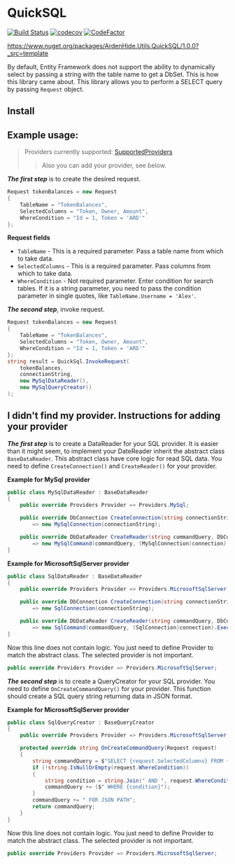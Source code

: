 # QuickSQL
[![Build Status](https://app.travis-ci.com/The-Poolz/APIs.svg?token=xusbS8YxMuyCLykrBixj&branch=master)](https://app.travis-ci.com/The-Poolz/APIs)
[![codecov](https://codecov.io/gh/The-Poolz/APIs/branch/master/graph/badge.svg?token=0nHvyp3cmC)](https://codecov.io/gh/The-Poolz/APIs)
[![CodeFactor](https://www.codefactor.io/repository/github/the-poolz/apis/badge?s=740ae1e3b7dbe3f939056f89e5d009f7544c75a2)](https://www.codefactor.io/repository/github/the-poolz/apis)

https://www.nuget.org/packages/ArdenHide.Utils.QuickSQL/1.0.0?_src=template

By default, Entity Framework does not support the ability to dynamically select by passing a string with the table name to get a DbSet.
This is how this library came about. This library allows you to perform a SELECT query by passing `Request` object.

## Install

## Example usage:

>Providers currently supported: [SupportedProviders](https://github.com/The-Poolz/APIs/blob/master/QuickSQL/Providers.cs)
>>Also you can add your provider, see below.

***The first step*** is to create the desired request.

```c#
Request tokenBalances = new Request
{
    TableName = "TokenBalances",
    SelectedColumns = "Token, Owner, Amount",
    WhereCondition = "Id = 1, Token = 'ARD'"
};
```
**Request fields**

* `TableName` - This is a required parameter. Pass a table name from which to take data.
* `SelectedColumns` - This is a required parameter. Pass columns from which to take data.
* `WhereCondition` - Not required parameter. Enter condition for search tables. If it is a string parameter, you need to pass the condition parameter in single quotes, like `TableName.Username = 'Alex'`.

***The second step***, invoke request.
```c#
Request tokenBalances = new Request
{
    TableName = "TokenBalances",
    SelectedColumns = "Token, Owner, Amount",
    WhereCondition = "Id = 1, Token = 'ARD'"
};
string result = QuickSql.InvokeRequest(
    tokenBalances,
    connectionString,
    new MySqlDataReader(),
    new MySqlQueryCreator()
);
```

## I didn't find my provider. Instructions for adding your provider

***The first step*** is to create a DataReader for your SQL provider. It is easier than it might seem, to implement your DateReader inherit the abstract class `BaseDataReader`. This abstract class have core logic for read SQL data. You need to define `CreateConnection()` and `CreateReader()` for your provider.

**Example for MySql provider**
```c#
public class MySqlDataReader : BaseDataReader
{
    public override Providers Provider => Providers.MySql;

    public override DbConnection CreateConnection(string connectionString)
        => new MySqlConnection(connectionString);

    public override DbDataReader CreateReader(string commandQuery, DbConnection connection)
        => new MySqlCommand(commandQuery, (MySqlConnection)connection).ExecuteReader();
}
```

**Example for MicrosoftSqlServer provider**
```c#
public class SqlDataReader : BaseDataReader
{
    public override Providers Provider => Providers.MicrosoftSqlServer;

    public override DbConnection CreateConnection(string connectionString)
        => new SqlConnection(connectionString);

    public override DbDataReader CreateReader(string commandQuery, DbConnection connection)
        => new SqlCommand(commandQuery, (SqlConnection)connection).ExecuteReader();
}
```
Now this line does not contain logic. You just need to define Provider to match the abstract class. The selected provider is not important.
```c#
public override Providers Provider => Providers.MicrosoftSqlServer;
```


***The second step*** is to create a QueryCreator for your SQL provider. You need to define `OnCreateCommandQuery()` for your provider. This function should create a SQL query string returning data in JSON format.

**Example for MicrosoftSqlServer provider**
```c#
public class SqlQueryCreator : BaseQueryCreator
{
    public override Providers Provider => Providers.MicrosoftSqlServer;

    protected override string OnCreateCommandQuery(Request request)
    {
        string commandQuery = $"SELECT {request.SelectedColumns} FROM {request.TableName}";
        if (!string.IsNullOrEmpty(request.WhereCondition))
        {
            string condition = string.Join(" AND ", request.WhereCondition.Split(",").ToList());
            commandQuery += ($" WHERE {condition}");
        }
        commandQuery += " FOR JSON PATH";
        return commandQuery;
    }
}
```

Now this line does not contain logic. You just need to define Provider to match the abstract class. The selected provider is not important.
```c#
public override Providers Provider => Providers.MicrosoftSqlServer;
```
